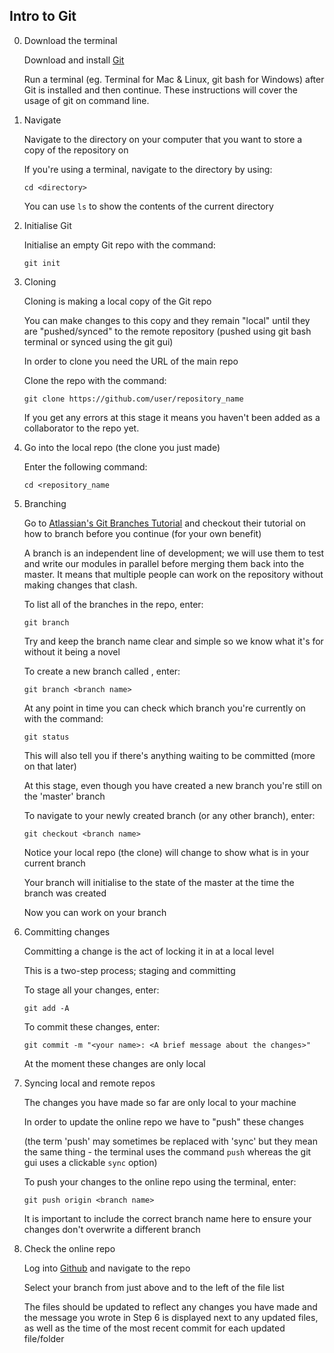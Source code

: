## Intro to Git

0. Download the terminal

	Download and install [Git](https://git-scm.com/downloads)

	Run a terminal (eg. Terminal for Mac & Linux, git bash for Windows) after Git is installed and then continue. These instructions will cover the usage of git on command line. 

1. Navigate

	Navigate to the directory on your computer that you want to store a copy of the repository on

	If you're using a terminal, navigate to the directory by using:

	```
	cd <directory>
	```

	You can use `ls` to show the contents of the current directory

2. Initialise Git

	Initialise an empty Git repo with the command:

	```
	git init
	```

3. Cloning

	Cloning is making a local copy of the Git repo

	You can make changes to this copy and they remain "local" until they are "pushed/synced" to the remote repository (pushed using git bash terminal or synced using the git gui)

	In order to clone you need the URL of the main repo

	Clone the repo with the command:

	```
	git clone https://github.com/user/repository_name
	```

	If you get any errors at this stage it means you haven't been added as a collaborator to the repo yet.

4. Go into the local repo (the clone you just made)

	Enter the following command:

	```
	cd <repository_name
	```

5. Branching

	Go to [Atlassian's Git Branches Tutorial](https://www.atlassian.com/git/tutorials/using-branches/) and checkout their tutorial on how to branch before you continue (for your own benefit)

	A branch is an independent line of development; we will use them to test and write our modules in parallel before merging them back into the master. It means that multiple people can work on the repository without making changes that clash. 

	To list all of the branches in the repo, enter:

	```
	git branch
	```

	Try and keep the branch name clear and simple so we know what it's for without it being a novel


	To create a new branch called <branch name>, enter:	

	```
	git branch <branch name>
	```

	At any point in time you can check which branch you're currently on with the command:

	```
	git status
	```

	This will also tell you if there's anything waiting to be committed (more on that later)

	At this stage, even though you have created a new branch you're still on the 'master' branch

	To navigate to your newly created branch (or any other branch), enter:

	```
	git checkout <branch name>
	```

	Notice your local repo (the clone) will change to show what is in your current branch

	Your branch will initialise to the state of the master at the time the branch was created

	Now you can work on your branch


6. Committing changes

	Committing a change is the act of locking it in at a local level

	This is a two-step process; staging and committing

	To stage all your changes, enter:

	```
	git add -A
	```

	To commit these changes, enter:

	```
	git commit -m "<your name>: <A brief message about the changes>"
	```

	At the moment these changes are only local

7. Syncing local and remote repos

	The changes you have made so far are only local to your machine

	In order to update the online repo we have to "push" these changes

	(the term 'push' may sometimes be replaced with 'sync' but they mean the same thing - the terminal uses the command `push` whereas the git gui uses a clickable `sync` option)

	To push your changes to the online repo using the terminal, enter:

	```
	git push origin <branch name>
	```

	It is important to include the correct branch name here to ensure your changes don't overwrite a different branch

8. Check the online repo

	Log into [Github](http://www.github.com) and navigate to the repo

	Select your branch from just above and to the left of the file list

	The files should be updated to reflect any changes you have made and the message you wrote in Step 6 is displayed next to any updated files, as well as the time of the most recent commit for each updated file/folder
